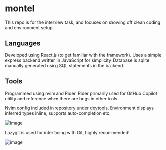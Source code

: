 # montel
This repo is for the interview task, and focuses on showing off clean coding and environment setup.

## Languages
Developed using React.js (to get familiar with the framework).
Uses a simple express backend written in JavaScript for simplicity.
Database is sqlite manually generated using SQL statements in the backend.

## Tools
Programmed using nvim and Rider. Rider primarily used for GitHub Copilot utility and reference when
there are bugs in other tools.

Nvim config included in repository under [devtools](https://github.com/muspellpete/montel/tree/main/devtools).
Environment displays inferred types inline, supports auto-completion etc.

![image](https://github.com/user-attachments/assets/0ca4f898-25e4-4717-89d3-9adfe329dc47)

Lazygit is used for interfacing with Git, highly recommended!

![image](https://github.com/user-attachments/assets/254ff88b-3bc8-4428-a55d-91458c1dbfba)
